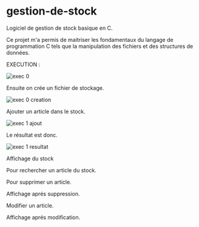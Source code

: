 # gestion-de-stock
Logiciel de gestion de stock basique en C.

Ce projet m'a permis de maitriser les fondamentaux du langage de programmation C tels que la manipulation des fichiers et des structures de données. 

EXECUTION : 

![exec 0 ](https://github.com/Rachid-kara-mostefa/gestion-de-stock/assets/153507294/16c04f4f-b120-42ed-8082-990f9db3153e)

Ensuite on crée un fichier de stockage.

![exec 0 creation](https://github.com/Rachid-kara-mostefa/gestion-de-stock/assets/153507294/3f13306c-dbd8-48b1-97f3-e33a1ef4ae06)

Ajouter un article dans le stock.

![exec 1 ajout](https://github.com/Rachid-kara-mostefa/gestion-de-stock/assets/153507294/9462f161-8eb6-4767-b794-13cb04f11754)

Le résultat est donc.

![exec 1 resultat](https://github.com/Rachid-kara-mostefa/gestion-de-stock/assets/153507294/fe0a862e-c4eb-4a01-8670-22c5e3776e15)


Affichage du stock


Pour rechercher un article du stock.



Pour supprimer un article.



Affichage aprés suppression.


Modifier un article.



Affichage aprés modification.

